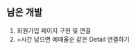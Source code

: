<div>
  <h2>남은 개발</h2>
  <ol>
    <li>회원가입 페이지 구현 및 연결</li>
    <li>+시간 남으면 예매율순 같은 Detail 연결하기</li>
  </ol>
</div>

